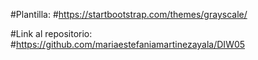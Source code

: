 #Plantilla:
#https://startbootstrap.com/themes/grayscale/

#Link al repositorio:
#https://github.com/mariaestefaniamartinezayala/DIW05